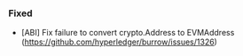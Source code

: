 ### Fixed
- [ABI] Fix failure to convert crypto.Address to EVMAddress (https://github.com/hyperledger/burrow/issues/1326)

